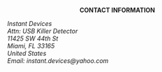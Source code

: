 <p align="center">
<strong>CONTACT INFORMATION</strong>
</p>
<p><em>
Instant Devices<br>
Attn: USB Killer Detector<br>
11425 SW 44th St<br>
Miami, FL 33165<br>
United States<br>
Email: instant.devices@yahoo.com
</em></p>
